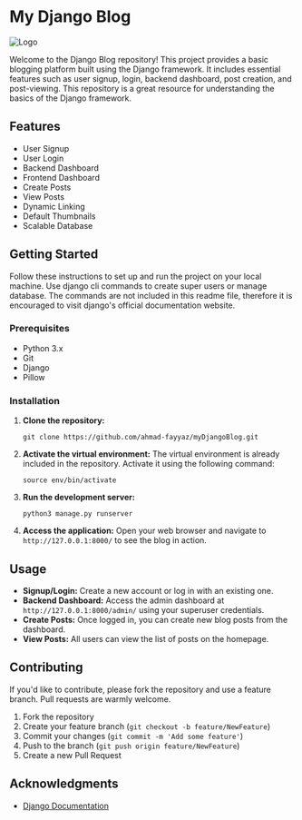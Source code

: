 
# My Django Blog

![Logo](https://github.com/ahmad-fayyaz/myDjangoBlog/blob/main/djangonautic/assets/logo.png)

Welcome to the Django Blog repository! This project provides a basic blogging platform built using the Django framework. It includes essential features such as user signup, login, backend dashboard, post creation, and post-viewing. This repository is a great resource for understanding the basics of the Django framework.

## Features

-   User Signup
-   User Login
-   Backend Dashboard
- Frontend Dashboard
-   Create Posts
-   View Posts
- Dynamic Linking
- Default Thumbnails
- Scalable Database

## Getting Started

Follow these instructions to set up and run the project on your local machine. Use django cli commands to create super users or manage database. The commands are not included in this readme file, therefore it is encouraged to visit django's official documentation website.

### Prerequisites

-   Python 3.x
-   Git
-  Django
- Pillow

### Installation

1.  **Clone the repository:**
    
    `git clone https://github.com/ahmad-fayyaz/myDjangoBlog.git` 
    
2.  **Activate the virtual environment:**  The virtual environment is already included in the repository. Activate it using the following command:
    
    
    `source env/bin/activate` 
    
    
3.  **Run the development server:**
    
    `python3 manage.py runserver` 
    
4.  **Access the application:**  Open your web browser and navigate to  `http://127.0.0.1:8000/`  to see the blog in action.
    

## Usage

-   **Signup/Login:**  Create a new account or log in with an existing one.
-   **Backend Dashboard:**  Access the admin dashboard at  `http://127.0.0.1:8000/admin/`  using your superuser credentials.
-   **Create Posts:**  Once logged in, you can create new blog posts from the dashboard.
-   **View Posts:**  All users can view the list of posts on the homepage.

## Contributing

If you'd like to contribute, please fork the repository and use a feature branch. Pull requests are warmly welcome.

1.  Fork the repository
2.  Create your feature branch (`git checkout -b feature/NewFeature`)
3.  Commit your changes (`git commit -m 'Add some feature'`)
4.  Push to the branch (`git push origin feature/NewFeature`)
5.  Create a new Pull Request

## Acknowledgments

-   [Django Documentation](https://docs.djangoproject.com/en/stable/)
